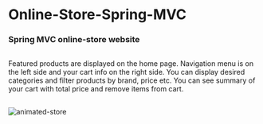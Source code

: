 # Online-Store-Spring-MVC
### Spring MVC online-store website
##
Featured products are displayed on the home page. Navigation menu is on the left side and your cart info on the right side.
You can display desired categories and filter products by brand, price etc. You can see summary of your cart with total price and
remove items from cart.
##
![animated-store](https://user-images.githubusercontent.com/32308481/37567215-e40f9b48-2ac3-11e8-83ea-7cd642be5240.gif)
